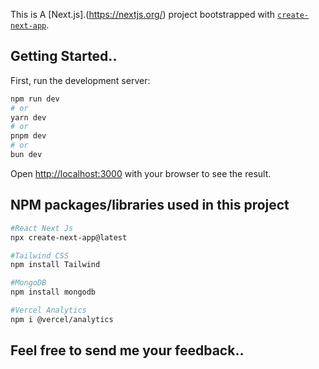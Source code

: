 This is A [Next.js].(https://nextjs.org/) project bootstrapped with [`create-next-app`](https://github.com/vercel/next.js/tree/canary/packages/create-next-app).

## Getting Started..

First, run the development server:

```bash
npm run dev
# or
yarn dev
# or
pnpm dev
# or
bun dev
```

Open [http://localhost:3000](http://localhost:3000) with your browser to see the result.

## NPM packages/libraries used in this project

```bash
#React Next Js
npx create-next-app@latest

#Tailwind CSS
npm install Tailwind

#MongoDB
npm install mongodb

#Vercel Analytics
npm i @vercel/analytics

```

## Feel free to send me your feedback..
